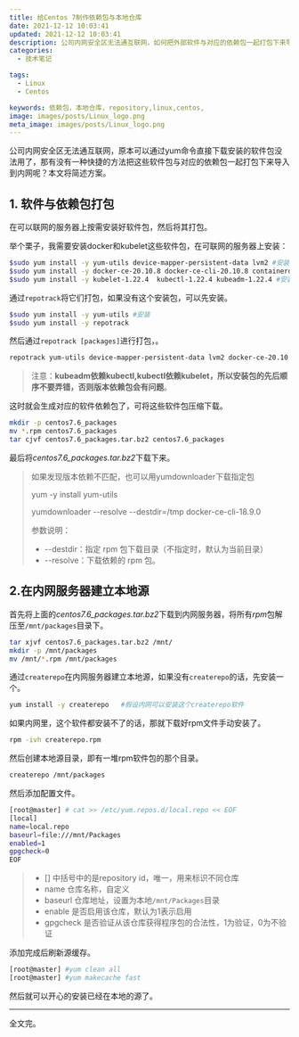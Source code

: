 ```yaml
---
title: 给Centos 7制作依赖包与本地仓库
date: 2021-12-12 10:03:41
updated: 2021-12-12 10:03:41
description: 公司内网安全区无法通互联网，如何把外部软件与对应的依赖包一起打包下来导入到内网呢？本文将简述方案。
categories: 
  - 技术笔记

tags: 
  - Linux
  - Centos

keywords: 依赖包，本地仓库，repository,linux,centos,
image: images/posts/Linux_logo.png
meta_image: images/posts/Linux_logo.png
---
```


公司内网安全区无法通互联网，原本可以通过yum命令直接下载安装的软件包没法用了，那有没有一种快捷的方法把这些软件包与对应的依赖包一起打包下来导入到内网呢？本文将简述方案。

## 1. 软件与依赖包打包

在可以联网的服务器上按需安装好软件包，然后将其打包。

举个栗子，我需要安装docker和kubelet这些软件包，在可联网的服务器上安装：

```bash
$sudo yum install -y yum-utils device-mapper-persistent-data lvm2 #安装依赖包
$sudo yum install -y docker-ce-20.10.8 docker-ce-cli-20.10.8 containerd.io #安装docker包
$sudo yum install -y kubelet-1.22.4  kubectl-1.22.4 kubeadm-1.22.4 #安装kubelet，kubectl，kubeadm包与对应的依赖包
```

通过`repotrack`将它们打包，如果没有这个安装包，可以先安装。

```bash
$sudo yum install -y yum-utils #安装
$sudo yum install -y repotrack
```

然后通过`repotrack [packages]`进行打包，。

```bash
repotrack yum-utils device-mapper-persistent-data lvm2 docker-ce-20.10.8 docker-ce-cli-20.10.8 containerd.io kubelet-1.22.4  kubectl-1.22.4 kubeadm-1.22.4
```

> 注意：**kubeadm依赖kubectl,kubectl依赖kubelet，所以安装包的先后顺序不要弄错，否则版本依赖包会有问题**。

这时就会生成对应的软件依赖包了，可将这些软件包压缩下载。

```bash
mkdir -p centos7.6_packages
mv *.rpm centos7.6_packages
tar cjvf centos7.6_packages.tar.bz2 centos7.6_packages
```

最后将*centos7.6_packages.tar.bz2*下载下来。



> 如果发现版本依赖不匹配，也可以用yumdownloader下载指定包
>
> yum -y install yum-utils
>
> yumdownloader --resolve --destdir=/tmp docker-ce-cli-18.9.0
>
> 参数说明：
>
> - --destdir：指定 rpm 包下载目录（不指定时，默认为当前目录）
> - --resolve：下载依赖的 rpm 包。

## 2.在内网服务器建立本地源

首先将上面的*centos7.6_packages.tar.bz2*下载到内网服务器，将所有*rpm*包解压至`/mnt/packages`目录下。

```bash
tar xjvf centos7.6_packages.tar.bz2 /mnt/
mkdir -p /mnt/packages
mv /mnt/*.rpm /mnt/packages
```

通过`createrepo`在内网服务器建立本地源，如果没有`createrepo`的话，先安装一个。

```bash
yum install -y createrepo   #假设内网可以安装这个createrepo软件
```

如果内网里，这个软件都安装不了的话，那就下载好rpm文件手动安装了。

```bash
rpm -ivh createrepo.rpm
```

然后创建本地源目录，即有一堆rpm软件包的那个目录。

```bash
createrepo /mnt/packages
```

然后添加配置文件。

```bash
[root@master] # cat >> /etc/yum.repos.d/local.repo << EOF
[local]
name=local.repo
baseurl=file:///mnt/Packages
enabled=1
gpgcheck=0
EOF
```

> - [] 中括号中的是repository id，唯一，用来标识不同仓库
> - name 仓库名称，自定义
> - baseurl 仓库地址，设置为本地`/mnt/Packages`目录
> - enable 是否启用该仓库，默认为1表示启用
> - gpgcheck 是否验证从该仓库获得程序包的合法性，1为验证，0为不验证

添加完成后刷新源缓存。

```bash
[root@master] #yum clean all
[root@master] #yum makecache fast
```

然后就可以开心的安装已经在本地的源了。

--------

全文完。
